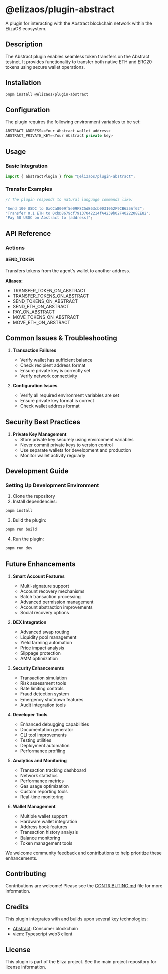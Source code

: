 # @elizaos/plugin-abstract

A plugin for interacting with the Abstract blockchain network within the ElizaOS ecosystem.

## Description

The Abstract plugin enables seamless token transfers on the Abstract testnet. It provides functionality to transfer both native ETH and ERC20 tokens using secure wallet operations.

## Installation

```bash
pnpm install @elizaos/plugin-abstract
```

## Configuration

The plugin requires the following environment variables to be set:

```typescript
ABSTRACT_ADDRESS=<Your Abstract wallet address>
ABSTRACT_PRIVATE_KEY=<Your Abstract private key>
```

## Usage

### Basic Integration

```typescript
import { abstractPlugin } from "@elizaos/plugin-abstract";
```

### Transfer Examples

```typescript
// The plugin responds to natural language commands like:

"Send 100 USDC to 0xCCa8009f5e09F8C5dB63cb0031052F9CB635Af62";
"Transfer 0.1 ETH to 0xbD8679cf79137042214fA4239b02F4022208EE82";
"Pay 50 USDC on Abstract to [address]";
```

## API Reference

### Actions

#### SEND_TOKEN

Transfers tokens from the agent's wallet to another address.

**Aliases:**

- TRANSFER_TOKEN_ON_ABSTRACT
- TRANSFER_TOKENS_ON_ABSTRACT
- SEND_TOKENS_ON_ABSTRACT
- SEND_ETH_ON_ABSTRACT
- PAY_ON_ABSTRACT
- MOVE_TOKENS_ON_ABSTRACT
- MOVE_ETH_ON_ABSTRACT

## Common Issues & Troubleshooting

1. **Transaction Failures**

    - Verify wallet has sufficient balance
    - Check recipient address format
    - Ensure private key is correctly set
    - Verify network connectivity

2. **Configuration Issues**
    - Verify all required environment variables are set
    - Ensure private key format is correct
    - Check wallet address format

## Security Best Practices

1. **Private Key Management**
    - Store private key securely using environment variables
    - Never commit private keys to version control
    - Use separate wallets for development and production
    - Monitor wallet activity regularly

## Development Guide

### Setting Up Development Environment

1. Clone the repository
2. Install dependencies:

```bash
pnpm install
```

3. Build the plugin:

```bash
pnpm run build
```

4. Run the plugin:

```bash
pnpm run dev
```

## Future Enhancements

1. **Smart Account Features**

    - Multi-signature support
    - Account recovery mechanisms
    - Batch transaction processing
    - Advanced permission management
    - Account abstraction improvements
    - Social recovery options

2. **DEX Integration**

    - Advanced swap routing
    - Liquidity pool management
    - Yield farming automation
    - Price impact analysis
    - Slippage protection
    - AMM optimization

3. **Security Enhancements**

    - Transaction simulation
    - Risk assessment tools
    - Rate limiting controls
    - Fraud detection system
    - Emergency shutdown features
    - Audit integration tools

4. **Developer Tools**

    - Enhanced debugging capabilities
    - Documentation generator
    - CLI tool improvements
    - Testing utilities
    - Deployment automation
    - Performance profiling

5. **Analytics and Monitoring**

    - Transaction tracking dashboard
    - Network statistics
    - Performance metrics
    - Gas usage optimization
    - Custom reporting tools
    - Real-time monitoring

6. **Wallet Management**
    - Multiple wallet support
    - Hardware wallet integration
    - Address book features
    - Transaction history analysis
    - Balance monitoring
    - Token management tools

We welcome community feedback and contributions to help prioritize these enhancements.

## Contributing

Contributions are welcome! Please see the [CONTRIBUTING.md](CONTRIBUTING.md) file for more information.

## Credits

This plugin integrates with and builds upon several key technologies:

- [Abstract](https://abs.xyz/): Consumer blockchain
- [viem](https://viem.sh/): Typescript web3 client

## License

This plugin is part of the Eliza project. See the main project repository for license information.
